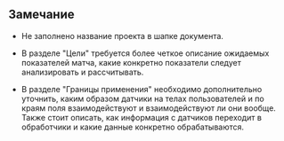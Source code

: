 ## Замечание

+ Не заполнено название проекта в шапке документа.

+ В разделе "Цели" требуется более четкое описание ожидаемых показателей матча, какие конкретно показатели следует анализировать и рассчитывать.

+ В разделе "Границы применения" необходимо дополнительно уточнить, каким образом датчики на телах пользователей и по краям поля взаимодействуют и взаимодействуют ли они вообще. Также стоит описать, как информация с датчиков переходит в обработчики и какие данные конкретно обрабатываются.